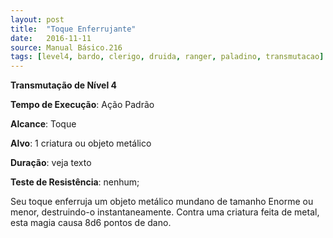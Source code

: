 ```yaml
---
layout: post
title:  "Toque Enferrujante"
date:   2016-11-11
source: Manual Básico.216
tags: [level4, bardo, clerigo, druida, ranger, paladino, transmutacao]
---
```


**Transmutação de Nível 4**

**Tempo de Execução**: Ação Padrão

**Alcance**: Toque

**Alvo**: 1 criatura ou objeto metálico

**Duração**: veja texto

**Teste de Resistência**: nenhum;

Seu toque enferruja um objeto metálico mundano de tamanho Enorme ou menor, destruindo-o instantaneamente.
Contra uma criatura feita de metal, esta magia causa 8d6 pontos de dano.